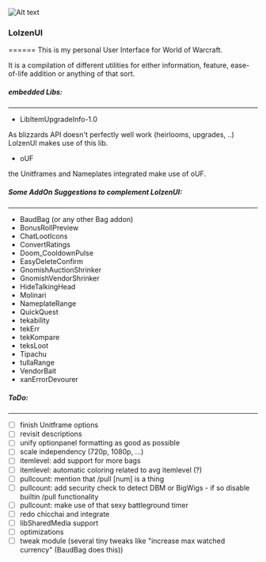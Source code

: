 ![Alt text](http://abload.de/img/wowscrnshot_112417_185tsk5.jpg "Screenshot1")

### LolzenUI
======
This is my personal User Interface for World of Warcraft.

It is a compilation of different utilities for either information, feature, ease-of-life addition or anything of that sort.

##### embedded Libs:
------
- LibItemUpgradeInfo-1.0

As blizzards API doesn't perfectly well work (heirlooms, upgrades, ..) LolzenUI makes use of this lib.
- oUF

the Unitframes and Nameplates integrated make use of oUF.

##### Some AddOn Suggestions to complement LolzenUI:
------
- BaudBag (or any other Bag addon)
- BonusRollPreview
- ChatLootIcons
- ConvertRatings
- Doom_CooldownPulse
- EasyDeleteConfirm
- GnomishAuctionShrinker
- GnomishVendorShrinker
- HideTalkingHead
- Molinari
- NameplateRange
- QuickQuest
- tekability
- tekErr
- tekKompare
- teksLoot
- Tipachu
- tullaRange
- VendorBait
- xanErrorDevourer

##### ToDo:
------
- [ ] finish Unitframe options
- [ ] revisit descriptions
- [ ] unify optionpanel formatting as good as possible
- [ ] scale independency (720p, 1080p, ...)
- [ ] itemlevel: add support for more bags
- [ ] itemlevel: automatic coloring related to avg itemlevel (?)
- [ ] pullcount: mention that /pull [num] is a thing
- [ ] pullcount: add security check to detect DBM or BigWigs - if so disable builtin /pull functionality
- [ ] pullcount: make use of that sexy battleground timer
- [ ] redo chicchai and integrate
- [ ] libSharedMedia support
- [ ] optimizations
- [ ] tweak module (several tiny tweaks like "increase max watched currency" (BaudBag does this))